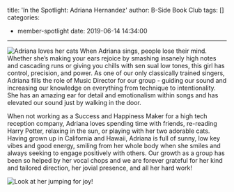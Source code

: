 title: 'In the Spotlight: Adriana Hernandez'
author: B-Side Book Club
tags: []
categories:
  - member-spotlight
date: 2019-06-14 14:34:00
---
![Adriana loves her cats](/img/Adriana1.png)
When Adriana sings, people lose their mind. Whether she’s making your ears rejoice by smashing insanely high notes and cascading runs or giving you chills with sen
sual low tones, this girl has control, precision, and power. As one of our only classically trained singers, Adriana fills the role of Music Director for our group - guiding our sound and increasing our knowledge on everything from technique to intentionality. She has an amazing ear for detail and emotionalism within songs and has elevated our sound just by walking in the door. 

When not working as a Success and Happiness Maker for a high tech reception company, Adriana loves spending time with friends, re-reading Harry Potter, relaxing in the sun, or playing with her two adorable cats. Having grown up in California and Hawaii, Adriana is full of sunny, low key vibes and good energy, smiling from her whole body when she smiles and always seeking to engage positively with others. Our growth as a group has been so helped by her vocal chops and we are forever grateful for her kind and tailored direction, her jovial presence, and all her hard work!


![Look at her jumping for joy!](/img/Adriana2.png)